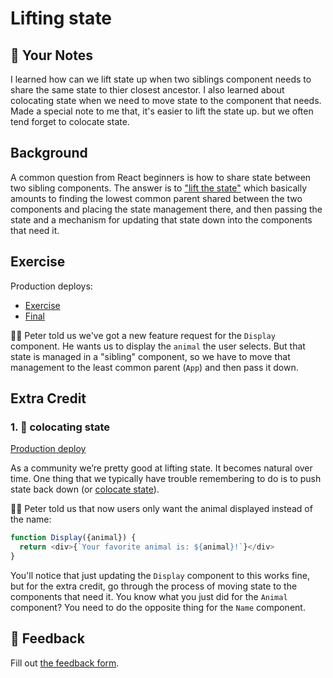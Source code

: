 # Lifting state

## 📝 Your Notes

I learned how can we lift state up when two siblings component needs to share the same state to thier closest ancestor. I also learned about colocating state when we need to move state to the component that needs. Made a special note to me that, it's easier to lift the state up. but we often tend forget to colocate state.

## Background

A common question from React beginners is how to share state between two sibling
components. The answer is to
["lift the state"](https://reactjs.org/docs/lifting-state-up.html) which
basically amounts to finding the lowest common parent shared between the two
components and placing the state management there, and then passing the state
and a mechanism for updating that state down into the components that need it.

## Exercise

Production deploys:

- [Exercise](https://react-hooks.netlify.app/isolated/exercise/03.js)
- [Final](https://react-hooks.netlify.app/isolated/final/03.js)

👨‍💼 Peter told us we've got a new feature request for the `Display` component. He
wants us to display the `animal` the user selects. But that state is managed in
a "sibling" component, so we have to move that management to the least common
parent (`App`) and then pass it down.

## Extra Credit

### 1. 💯 colocating state

[Production deploy](https://react-hooks.netlify.app/isolated/final/03.extra-1.js)

As a community we’re pretty good at lifting state. It becomes natural over time.
One thing that we typically have trouble remembering to do is to push state back
down (or
[colocate state](https://kentcdodds.com/blog/state-colocation-will-make-your-react-app-faster)).

👨‍💼 Peter told us that now users only want the animal displayed instead of the
name:

```javascript
function Display({animal}) {
  return <div>{`Your favorite animal is: ${animal}!`}</div>
}
```

You'll notice that just updating the `Display` component to this works fine, but
for the extra credit, go through the process of moving state to the components
that need it. You know what you just did for the `Animal` component? You need to
do the opposite thing for the `Name` component.

## 🦉 Feedback

Fill out
[the feedback form](https://ws.kcd.im/?ws=React%20Hooks%20%F0%9F%8E%A3&e=03%3A%20Lifting%20state&em=fasidmpm%40gmail.com).
